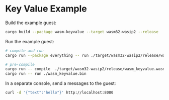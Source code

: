 # Key Value Example

Build the example guest:

```bash
cargo build --package wasm-keyvalue --target wasm32-wasip2 --release
```

Run the example guest:

```bash
# compile and run
cargo run --package everything -- run ./target/wasm32-wasip2/release/wasm_keyvalue.wasm

# pre-compile
cargo run -- compile  ./target/wasm32-wasip2/release/wasm_keyvalue.wasm --output ./wasm_keyvalue.bin
cargo run -- run ./wasm_keyvalue.bin
```

In a separate console, send a messages to the guest:

```bash
curl -d '{"text":"hello"}' http://localhost:8080
```
